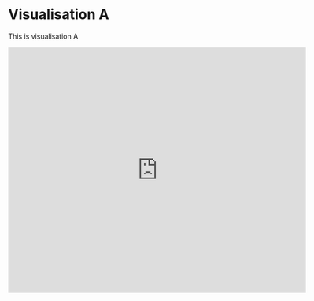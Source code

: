
# Visualisation A

This is visualisation A

<iframe width="120%" height="500" frameborder="0"
  src="https://observablehq.com/embed/3f2f38bba9c8e553@385?cells=viewof+selected_types3%2CvizA"></iframe>
